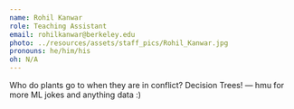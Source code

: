 ```yaml
---
name: Rohil Kanwar
role: Teaching Assistant
email: rohilkanwar@berkeley.edu
photo: ../resources/assets/staff_pics/Rohil_Kanwar.jpg
pronouns: he/him/his
oh: N/A
---
```


Who do plants go to when they are in conflict? Decision Trees! — hmu for more ML jokes and anything data :)
